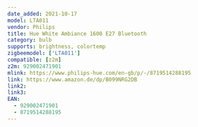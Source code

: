 ```yaml
---
date_added: 2021-10-17
model: LTA011
vendor: Philips
title: Hue White Ambiance 1600 E27 Bluetooth 
category: bulb
supports: brightness, colortemp
zigbeemodel: ['LTA011']
compatible: [z2m]
z2m: 929002471901
mlink: https://www.philips-hue.com/en-gb/p/-/8719514288195
link: https://www.amazon.de/dp/B099NRG2DB
link2: 
link3: 
EAN:
  - 929002471901 
  - 8719514288195
---
```

